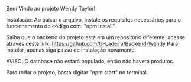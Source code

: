 Bem Vindo ao projeto Wendy Taylor!


Instalação: Ao baixar o arquivo, instale os requisitos necessários para o funcionamento do código com: "npm install".

Saiba que o backend do projeto está em um repositório diferente. acesse através deste link: https://github.com/G-Ladeira/Backend-Wendy
Para instalar, apenas siga passo de instalação novamente.

AVISO: O database não estará populado, então não haverá produtos.

Para rodar o projeto, basta digitar "npm start" no terminal.
